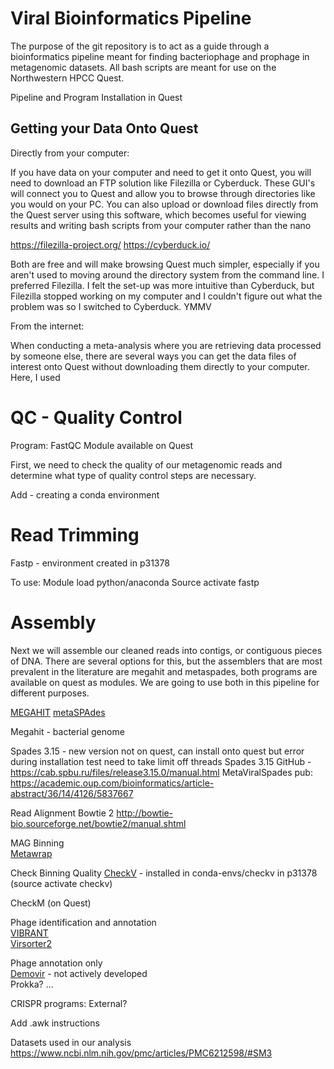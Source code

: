 # Viral Bioinformatics Pipeline

The purpose of the git repository is to act as a guide through a bioinformatics pipeline meant for finding bacteriophage and prophage in metagenomic datasets. All bash scripts are meant for use on the Northwestern HPCC Quest. 

Pipeline and Program Installation in Quest

## Getting your Data Onto Quest

Directly from your computer: 

If you have data on your computer and need to get it onto Quest, you will need to download an FTP solution like Filezilla or Cyberduck. These GUI's will connect you to Quest and allow you to browse through directories like you would on your PC. You can also upload or download files directly from the Quest server using this software, which becomes useful for viewing results and writing bash scripts from your computer rather than the nano  

https://filezilla-project.org/ 
https://cyberduck.io/

Both are free and will make browsing Quest much simpler, especially if you aren't used to moving around the directory system from the command line. I preferred Filezilla. I felt the set-up was more intuitive than Cyberduck, but Filezilla stopped working on my computer and I couldn't figure out what the problem was so I switched to Cyberduck. YMMV

From the internet:

When conducting a meta-analysis where you are retrieving data processed by someone else, there are several ways you can get the data files of interest onto Quest without downloading them directly to your computer. Here, I used  


# QC - Quality Control 
Program: FastQC
Module available on Quest

First, we need to check the quality of our metagenomic reads and determine what type of quality control steps are necessary. 


Add - creating a conda environment 

# Read Trimming 
Fastp - environment created in p31378 

To use:
Module load python/anaconda
Source activate fastp

# Assembly

Next we will assemble our cleaned reads into contigs, or contiguous pieces of DNA. There are several options for this, but the assemblers that are most prevalent in the literature are megahit and metaspades, both programs are available on quest as modules. We are going to use both in this pipeline for different purposes. 

[MEGAHIT](https://github.com/voutcn/megahit)
[metaSPAdes](https://github.com/ablab/spades)

Megahit - bacterial genome 

Spades 3.15 - new version not on quest, can install onto quest but error during installation test need to take limit off threads
Spades 3.15 GitHub - https://cab.spbu.ru/files/release3.15.0/manual.html
MetaViralSpades pub: https://academic.oup.com/bioinformatics/article-abstract/36/14/4126/5837667

Read Alignment
Bowtie 2 http://bowtie-bio.sourceforge.net/bowtie2/manual.shtml

MAG Binning  
[Metawrap](https://github.com/bxlab/metaWRAP)

Check Binning Quality
[CheckV](https://bitbucket.org/berkeleylab/checkv/src/master/) - installed in conda-envs/checkv in p31378 (source activate checkv)  

CheckM (on Quest)  

Phage identification and annotation  
[VIBRANT](https://github.com/AnantharamanLab/VIBRANT)  
[Virsorter2](https://github.com/jiarong/VirSorter2)    

Phage annotation only   
[Demovir](https://github.com/feargalr/Demovir) - not actively developed  
Prokka?
…

CRISPR programs:
External?


Add .awk instructions

Datasets used in our analysis
https://www.ncbi.nlm.nih.gov/pmc/articles/PMC6212598/#SM3
